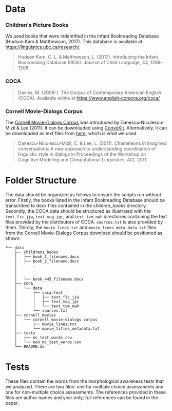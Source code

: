 # Data

### Children's Picture Books
We used books that were indentified in the Infant Bookreading Database (Hudson Kam & Matthewson, 2017). This database is available at https://linguistics.ubc.ca/research/.
>Hudson Kam, C. L. & Matthewson, L. (2017). Introducing the Infant Bookreading Database (IBDb). Journal of Child Language, 44, 1289-1308.
### COCA

>Davies, M. (2008-). The Corpus of Contemporary American English (COCA). Available online at https://www.english-corpora.org/coca/ 
### Cornell Movie-Dialogs Corpus
The [Cornell Movie-Dialogs Corpus](https://www.cs.cornell.edu/~cristian/Cornell_Movie-Dialogs_Corpus.html) was introduced by Danescu-Niculescu-Mizil & Lee (2011). It can be downloaded using [ConvoKit](https://convokit.cornell.edu/documentation/movie.html). Alternatively, it can be downloaded as text files from [here](https://www.kaggle.com/datasets/rajathmc/cornell-moviedialog-corpus), which is what we used. 
>Danescu-Niculescu-Mizil, C. & Lee, L. (2011). Chameleons in imagined conversations:  A new approach to understanding coordination of linguistic style in dialogs in Proceedings of the Workshop on Cognitive Modeling and Computational Linguistics, ACL 2011.

# Folder Structure
The data should be organized as follows to ensure the scripts run without error. Firstly, the books listed in the Infant Bookreading Database should be transcribed to docx files contained in the children_books directory. Secondly, the COCA data should be structured as illustrated with the `text_fic_jjw`, `text_mag_jgr`, and `text_tvm_nwh` directories containing the text files provided by the distributors of COCA. `sources.txt` is also provided by them. Thirdly, the `movie_lines.txt` and `movie_lines_meta_data.txt` files from the Cornell Movie-Dialogs Corpus download should be positioned as shown.

```.
└── data
    ├── childrens_books
    │   ├── book_1_filename.docx
    │   ├── book_2_filename.docx
    │       .
    │       .
    │       .
    │   └── book_445_filename.docx
    ├── COCA
    │   └── data
    │       ├── coca-text
    │       │   ├── text_fic_jjw
    │       │   ├── text_mag_jgr
    │       │   └── text_tvm_nwh
    │       └── sources.txt
    ├── cornell_movies
    │   └── cornell movie-dialogs corpus
    │       ├── movie_lines.txt
    │       └── movie_titles_metadata.txt
    ├── tests
    │   ├── mc_test_words.csv
    │   └── non_mc_test_words.csv
    └── README.md

 ```
# Tests
These files contain the words from the morphological awareness tests that we analyzed. There are two files: one for multiple choice assessments and one for non-multiple choice assessments. The references provided in these files are author names and year only; full references can be found in the paper.